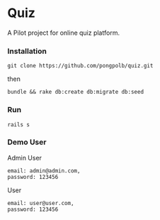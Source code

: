 # Quiz

A Pilot project for online quiz platform.

### Installation
`git clone https://github.com/pongpolb/quiz.git`

then

`bundle && rake db:create db:migrate db:seed`

### Run

`rails s`

### Demo User

Admin User

```
email: admin@admin.com,
password: 123456
```

User

```
email: user@user.com,
password: 123456
```